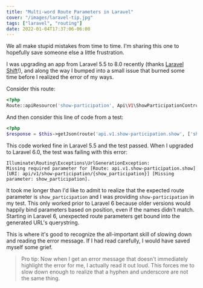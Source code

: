 ```yaml
---
title: "Multi-word Route Parameters in Laravel"
cover: "/images/laravel-tip.jpg"
tags: ["laravel", "routing"]
date: 2022-01-04T17:37:06-06:00
---
```


We all make stupid mistakes from time to time. I'm sharing this one to hopefully save someone else a little frustration.

<!--more-->

I was upgrading an app from Laravel 5.5 to 8.0 recently (thanks [Laravel Shift](https://laravelshift.com)!), and along the way I bumped into a small issue that burned some time before I realized the error of my ways. 

Consider this route:
```php
<?php
Route::apiResource('show-participation', Api\V1\ShowParticipationController::class)->only('show');
```

And then consider this line of code from a test:
```php
<?php
$response = $this->getJson(route('api.v1.show-participation.show', ['show-participation' => 'abcd']));
```

This code worked fine in Laravel 5.5 and the test passed. When I upgraded to Laravel 6.0, the test was failing with this error:

```console
Illuminate\Routing\Exceptions\UrlGenerationException:
Missing required parameter for [Route: api.v1.show-participation.show] [URI: api/v1/show-participation/{show_participation}] [Missing parameter: show_participation].
```

It took me longer than I'd like to admit to realize that the expected route parameter is `show_participation` and I was providing `show-participation` in my test. This only worked prior to Laravel 6 because older versions would happily bind parameters based on position, even if the names didn't match. Starting in Laravel 6, unexpected route parameters get bound into the generated URL's querystring.

This is where it's good to recognize the all-important skill of slowing down and reading the error message. If I had read carefully, I would have saved myself some grief.

> Pro tip: Now when I get an error message that doesn't immediately highlight the error for me, I actually read it out loud. This forces me to slow down enough to realize that a hyphen and underscore are not the same thing.
